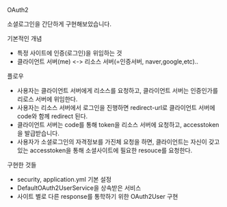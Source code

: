 OAuth2

소셜로그인을 간단하게 구현해보았습니다.

기본적인 개념
- 특정 사이트에 인증(로그인)을 위임하는 것
- 클라이언트 서버(me) <-> 리소스 서버(=인증서버, naver,google,etc)..

플로우
- 사용자는 클라이언트 서버에게 리소스를 요청하고, 클라이언트 서버는 인증인가를 리로스 서버에 위임한다.
- 사용자는 리소스 서버에서 로그인을 진행하면 redirect-url로 클라이언트 서버에 code와 함께 redirect 된다.
- 클라이언트 서버는 code를 통해 token을 리소스 서버에 요청하고, accesstoken을 발급받습니다.
- 사용자가 소셜로그인의 자격정보를 가진체 요청을 하면, 클라이언트는 자신이 갖고있는 accesstoken을 통해 소셜사이트에 필요한 resouce를 요청한다.


구현한 것들
- security, application.yml 기본 설정
- DefaultOAuth2UserService을 상속받은 서비스
- 사이트 별로 다른 response를 통학하기 위한 OAuth2User 구현

